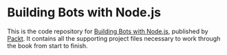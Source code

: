 # Building Bots with Node.js
This is the code repository for [Building Bots with Node.js](https://www.packtpub.com/application-development/building-bots-nodejs?utm_source=github&utm_medium=repository&utm_campaign=9781786465450), published by [Packt](www.packtpub.com). It contains all the supporting project files necessary to work through the book from start to finish.

